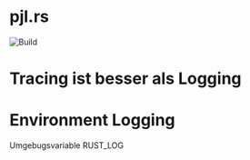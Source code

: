 # pjl.rs

![Build](https://github.com/hapejot/pjl.rs/actions/workflows/rust.yml/badge.svg)


# Tracing ist besser als Logging


# Environment Logging

Umgebugsvariable  RUST_LOG
